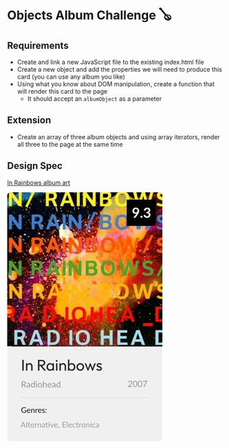 # Objects Album Challenge 🪕

## Requirements

- Create and link a new JavaScript file to the existing index.html file
- Create a new object and add the properties we will need to produce this card (you can use any album you like)
- Using what you know about DOM manipulation, create a function that will render this card to the page
  - It should accept an `albumObject` as a parameter

## Extension

- Create an array of three album objects and using array iterators, render all three to the page at the same time

## Design Spec

[In Rainbows album art](https://media.pitchfork.com/photos/5929b2fe9d034d5c69bf4c59/1:1/w_600/7055fb4d.jpg)

![Target design](./assets/album-card.png)
